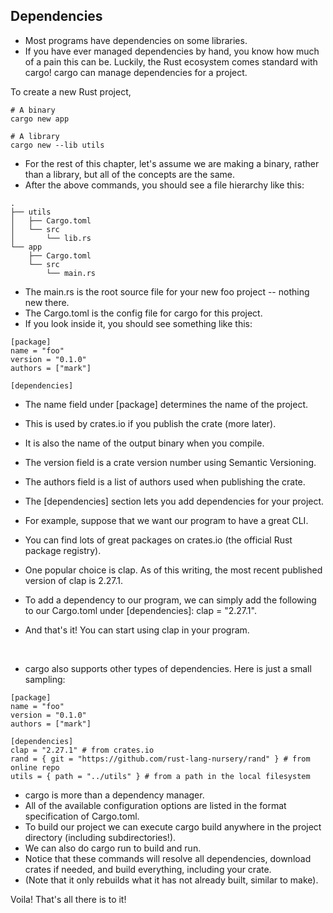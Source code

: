 ## Dependencies
- Most programs have dependencies on some libraries.
- If you have ever managed dependencies by hand, you know how much of a pain this can be. Luckily, the Rust ecosystem comes standard with cargo! cargo can manage dependencies for a project.

To create a new Rust project,
```
# A binary
cargo new app

# A library
cargo new --lib utils

```
- For the rest of this chapter, let's assume we are making a binary, rather than a library, but all of the concepts are the same.
- After the above commands, you should see a file hierarchy like this:

```
.
├── utils
│   ├── Cargo.toml
│   └── src
│       └── lib.rs
└── app
    ├── Cargo.toml
    └── src
        └── main.rs
```

- The main.rs is the root source file for your new foo project -- nothing new there. 
- The Cargo.toml is the config file for cargo for this project. 
- If you look inside it, you should see something like this:

```
[package]
name = "foo"
version = "0.1.0"
authors = ["mark"]

[dependencies]
```

- The name field under [package] determines the name of the project. 
- This is used by crates.io if you publish the crate (more later). 
- It is also the name of the output binary when you compile.

- The version field is a crate version number using Semantic Versioning.
- The authors field is a list of authors used when publishing the crate.
- The [dependencies] section lets you add dependencies for your project.
- For example, suppose that we want our program to have a great CLI. 
- You can find lots of great packages on crates.io (the official Rust package registry).
- One popular choice is clap. As of this writing, the most recent published version of clap is 2.27.1. 
- To add a dependency to our program, we can simply add the following to our Cargo.toml under [dependencies]: clap = "2.27.1".
- And that's it! You can start using clap in your program.

<br>

- cargo also supports other types of dependencies. Here is just a small sampling:

```
[package]
name = "foo"
version = "0.1.0"
authors = ["mark"]

[dependencies]
clap = "2.27.1" # from crates.io
rand = { git = "https://github.com/rust-lang-nursery/rand" } # from online repo
utils = { path = "../utils" } # from a path in the local filesystem

```

- cargo is more than a dependency manager.
- All of the available configuration options are listed in the format specification of Cargo.toml.
- To build our project we can execute cargo build anywhere in the project directory (including subdirectories!).
- We can also do cargo run to build and run. 
- Notice that these commands will resolve all dependencies, download crates if needed, and build everything, including your crate. 
- (Note that it only rebuilds what it has not already built, similar to make).

Voila! That's all there is to it!
